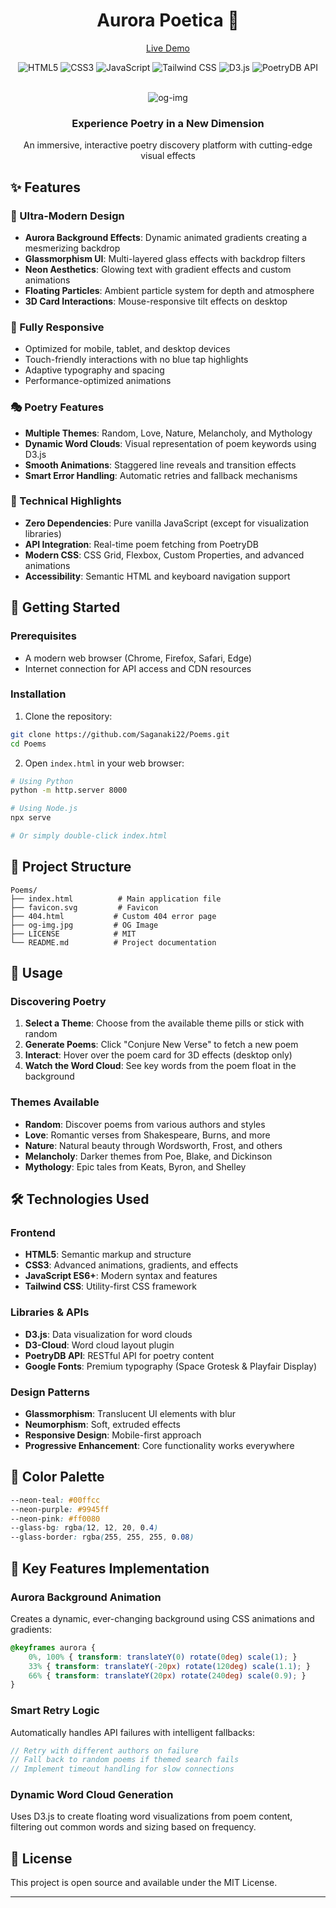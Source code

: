 <div align="center">
  
# Aurora Poetica 🌌
[Live Demo](https://drbaph.is-a.dev/AuroraPoetica/)

</div>

<div align="center">
  <img src="https://img.shields.io/badge/HTML5-E34F26?style=for-the-badge&logo=html5&logoColor=white" alt="HTML5" />
  <img src="https://img.shields.io/badge/CSS3-1572B6?style=for-the-badge&logo=css3&logoColor=white" alt="CSS3" />
  <img src="https://img.shields.io/badge/JavaScript-ES6+-F7DF1E?style=for-the-badge&logo=javascript&logoColor=black" alt="JavaScript" />
  <img src="https://img.shields.io/badge/Tailwind_CSS-38B2AC?style=for-the-badge&logo=tailwind-css&logoColor=white" alt="Tailwind CSS" />
  <img src="https://img.shields.io/badge/D3.js-F68E1E?style=for-the-badge&logo=d3.js&logoColor=white" alt="D3.js" />
  <img src="https://img.shields.io/badge/PoetryDB_API-FF6B6B?style=for-the-badge&logo=api&logoColor=white" alt="PoetryDB API" />
</div>

<div align="center">

<br>

![og-img](https://github.com/user-attachments/assets/0d408cd7-7090-40bb-8de4-e3ff131256e1)

  
  <h3>Experience Poetry in a New Dimension</h3>
  <p>An immersive, interactive poetry discovery platform with cutting-edge visual effects</p>
</div>

## ✨ Features

### 🎨 Ultra-Modern Design
- **Aurora Background Effects**: Dynamic animated gradients creating a mesmerizing backdrop
- **Glassmorphism UI**: Multi-layered glass effects with backdrop filters
- **Neon Aesthetics**: Glowing text with gradient effects and custom animations
- **Floating Particles**: Ambient particle system for depth and atmosphere
- **3D Card Interactions**: Mouse-responsive tilt effects on desktop

### 📱 Fully Responsive
- Optimized for mobile, tablet, and desktop devices
- Touch-friendly interactions with no blue tap highlights
- Adaptive typography and spacing
- Performance-optimized animations

### 🎭 Poetry Features
- **Multiple Themes**: Random, Love, Nature, Melancholy, and Mythology
- **Dynamic Word Clouds**: Visual representation of poem keywords using D3.js
- **Smooth Animations**: Staggered line reveals and transition effects
- **Smart Error Handling**: Automatic retries and fallback mechanisms

### 🔧 Technical Highlights
- **Zero Dependencies**: Pure vanilla JavaScript (except for visualization libraries)
- **API Integration**: Real-time poem fetching from PoetryDB
- **Modern CSS**: CSS Grid, Flexbox, Custom Properties, and advanced animations
- **Accessibility**: Semantic HTML and keyboard navigation support

## 🚀 Getting Started

### Prerequisites
- A modern web browser (Chrome, Firefox, Safari, Edge)
- Internet connection for API access and CDN resources

### Installation
1. Clone the repository:
```bash
git clone https://github.com/Saganaki22/Poems.git
cd Poems
```

2. Open `index.html` in your web browser:
```bash
# Using Python
python -m http.server 8000

# Using Node.js
npx serve

# Or simply double-click index.html
```

## 📁 Project Structure
```
Poems/
├── index.html          # Main application file
├── favicon.svg         # Favicon
├── 404.html           # Custom 404 error page
├── og-img.jpg         # OG Image
├── LICENSE            # MIT
└── README.md          # Project documentation
```

## 🎯 Usage

### Discovering Poetry
1. **Select a Theme**: Choose from the available theme pills or stick with random
2. **Generate Poems**: Click "Conjure New Verse" to fetch a new poem
3. **Interact**: Hover over the poem card for 3D effects (desktop only)
4. **Watch the Word Cloud**: See key words from the poem float in the background

### Themes Available
- **Random**: Discover poems from various authors and styles
- **Love**: Romantic verses from Shakespeare, Burns, and more
- **Nature**: Natural beauty through Wordsworth, Frost, and others
- **Melancholy**: Darker themes from Poe, Blake, and Dickinson
- **Mythology**: Epic tales from Keats, Byron, and Shelley

## 🛠️ Technologies Used

### Frontend
- **HTML5**: Semantic markup and structure
- **CSS3**: Advanced animations, gradients, and effects
- **JavaScript ES6+**: Modern syntax and features
- **Tailwind CSS**: Utility-first CSS framework

### Libraries & APIs
- **D3.js**: Data visualization for word clouds
- **D3-Cloud**: Word cloud layout plugin
- **PoetryDB API**: RESTful API for poetry content
- **Google Fonts**: Premium typography (Space Grotesk & Playfair Display)

### Design Patterns
- **Glassmorphism**: Translucent UI elements with blur
- **Neumorphism**: Soft, extruded effects
- **Responsive Design**: Mobile-first approach
- **Progressive Enhancement**: Core functionality works everywhere

## 🎨 Color Palette
```css
--neon-teal: #00ffcc
--neon-purple: #9945ff
--neon-pink: #ff0080
--glass-bg: rgba(12, 12, 20, 0.4)
--glass-border: rgba(255, 255, 255, 0.08)
```

## 🌟 Key Features Implementation

### Aurora Background Animation
Creates a dynamic, ever-changing background using CSS animations and gradients:
```css
@keyframes aurora {
    0%, 100% { transform: translateY(0) rotate(0deg) scale(1); }
    33% { transform: translateY(-20px) rotate(120deg) scale(1.1); }
    66% { transform: translateY(20px) rotate(240deg) scale(0.9); }
}
```

### Smart Retry Logic
Automatically handles API failures with intelligent fallbacks:
```javascript
// Retry with different authors on failure
// Fall back to random poems if themed search fails
// Implement timeout handling for slow connections
```

### Dynamic Word Cloud Generation
Uses D3.js to create floating word visualizations from poem content, filtering out common words and sizing based on frequency.

## 📜 License
This project is open source and available under the MIT License.

---



